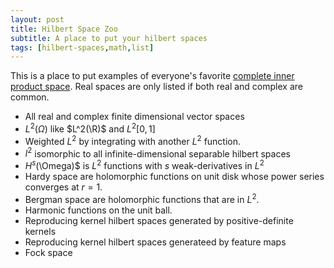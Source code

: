 ```yaml
---
layout: post
title: Hilbert Space Zoo
subtitle: A place to put your hilbert spaces
tags: [hilbert-spaces,math,list]
---
```


This is a place to put examples of everyone's favorite [complete inner product space](https://en.wikipedia.org/wiki/Hilbert_space).
Real spaces are only listed if both real and complex are common.

- All real and complex finite dimensional vector spaces
- $L^2(\Omega)$ like $L^2(\R)$ and $L^2[0, 1]$
- Weighted $L^2$ by integrating with another $L^2$ function.
- $l^2$ isomorphic to all infinite-dimensional separable hilbert spaces
- $H^s$(\Omega)$ is $L^2$ functions with $s$ weak-derivatives in $L^2$
- Hardy space are holomorphic functions on unit disk whose power series converges at $r = 1$.
- Bergman space are holomorphic functions that are in $L^2$.
- Harmonic functions on the unit ball.
- Reproducing kernel hilbert spaces generated by positive-definite kernels
- Reproducing kernel hilbert spaces generateed by feature maps
- Fock space

